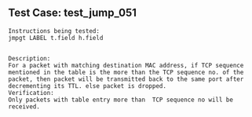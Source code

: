 Test Case: test_jump_051
-----------------------

    Instructions being tested:
	jmpgt LABEL t.field h.field


	Description:
	For a packet with matching destination MAC address, if TCP sequence mentioned in the table is the more than the TCP sequence no. of the packet, then packet will be transmitted back to the same port after decrementing its TTL. else packet is dropped.
	Verification:
	Only packets with table entry more than  TCP sequence no will be received.
